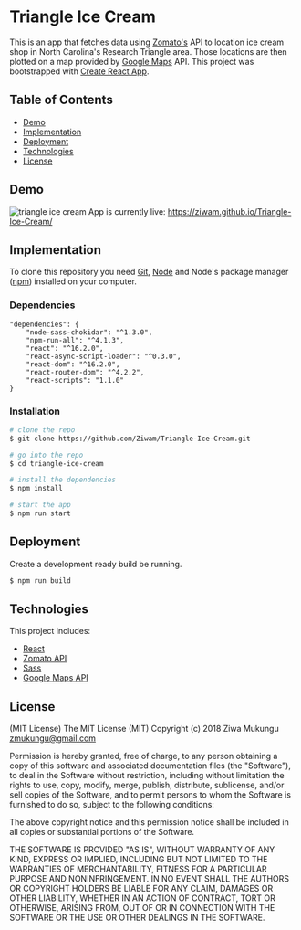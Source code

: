 # Triangle Ice Cream
This is an app that fetches data using [Zomato's](https://www.zomato.com/) API to location ice cream shop in North Carolina's Research Triangle area.
Those locations are then plotted on a map provided by [Google Maps](https://developers.google.com/maps/) API. 
This project was bootstrapped with [Create React App](https://github.com/facebookincubator/create-react-app).
## Table of Contents
- [Demo](#demo)
- [Implementation](#implementation)
- [Deployment](#deployment)
- [Technologies](#technologies)
- [License](#license)
## Demo
![triangle ice cream](https://lh3.googleusercontent.com/U2T2KyHIyOdJY0Zg7RNlc7gWVdWVGS0oHSwKiKvnq2MMi7xpreIGe5IoOW0VuF2Qu-6Fpc7tWTqvDGwDThZJl4CkTrXVHPFoKw7CLRssLOcrHOu2odzXg_4i9corIzS-iVDiHr0QpL-5OmXWDUMhrkqe1cW9U9-Q3pQlmdJ62axfDD0l-Zhm4jZf9Hzr_PwVdEfP0_pedYtgXKmfw25vrGXOearQCgOM1io0sQIixSOn0aWm1ROxGLzegmqWeMGwZZ1A09g7Yj906AtgpJW4W22UpjudWlwc9JZR6GjCxWzP1haDs_gxUXcWTissNsKfzLIPwzrELC2jH4Vz1C02lUbH_buP7HVMmTAeRioT5tlxltDSkn-8RsVDwHXJxiaETAmVAj6PM7VdT4UwwpTDIIdwFSg2R8RCgKfcBQ5biAL0nBO-It-MmXZcwF_ApBeci_SVWSQrDm3y48ZxXCw2udasEhRcn8We08kBeSrUDwbSvK2EhrNU2XCZvFO7BXvpur5G-uQaWlr3phY_8-NflUO0oRRBf5C_5XVT8p3sE4ynGaPCipBI9fh0hKi6cyRgdSQevWfyrKkBLmQOJQ9rmkSwRMdqAzzPYBi_cio=w1024-h900-no)
App is currently live: https://ziwam.github.io/Triangle-Ice-Cream/
## Implementation
To clone this repository you need [Git](https://git-scm.com/), [Node](https://nodejs.org/) and Node's package manager ([npm](https://www.npmjs.com/)) installed on your computer.
### Dependencies
```
"dependencies": {
    "node-sass-chokidar": "^1.3.0",
    "npm-run-all": "^4.1.3",
    "react": "^16.2.0",
    "react-async-script-loader": "^0.3.0",
    "react-dom": "^16.2.0",
    "react-router-dom": "^4.2.2",
    "react-scripts": "1.1.0"
}
```
### Installation
```bash
# clone the repo
$ git clone https://github.com/Ziwam/Triangle-Ice-Cream.git

# go into the repo
$ cd triangle-ice-cream

# install the dependencies
$ npm install

# start the app
$ npm run start
```
## Deployment
Create a development ready build be running.
```bash
$ npm run build
```
## Technologies
This project includes:
- [React](https://reactjs.org/)
- [Zomato API](https://developers.zomato.com/api)
- [Sass](https://sass-lang.com/)
- [Google Maps API](https://developers.google.com/maps/documentation/)
## License
(MIT License)
The MIT License (MIT) Copyright (c) 2018 Ziwa Mukungu zmukungu@gmail.com

Permission is hereby granted, free of charge, to any person obtaining a copy of this software and associated documentation files (the "Software"), to deal in the Software without restriction, including without limitation the rights to use, copy, modify, merge, publish, distribute, sublicense, and/or sell copies of the Software, and to permit persons to whom the Software is furnished to do so, subject to the following conditions:

The above copyright notice and this permission notice shall be included in all copies or substantial portions of the Software.

THE SOFTWARE IS PROVIDED "AS IS", WITHOUT WARRANTY OF ANY KIND, EXPRESS OR IMPLIED, INCLUDING BUT NOT LIMITED TO THE WARRANTIES OF MERCHANTABILITY, FITNESS FOR A PARTICULAR PURPOSE AND NONINFRINGEMENT. IN NO EVENT SHALL THE AUTHORS OR COPYRIGHT HOLDERS BE LIABLE FOR ANY CLAIM, DAMAGES OR OTHER LIABILITY, WHETHER IN AN ACTION OF CONTRACT, TORT OR OTHERWISE, ARISING FROM, OUT OF OR IN CONNECTION WITH THE SOFTWARE OR THE USE OR OTHER DEALINGS IN THE SOFTWARE.